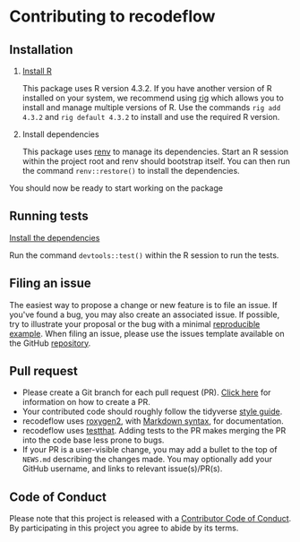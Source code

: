 # Contributing to recodeflow

## Installation

1. [Install R](https://www.r-project.org/) 

   This package uses R version 4.3.2. If you have another version of R installed
   on your system, we recommend using [rig](https://github.com/r-lib/rig) which
   allows you to install and manage multiple versions of R. Use the commands
   `rig add 4.3.2` and `rig default 4.3.2` to install and use the required R
   version.
2. Install dependencies

   This package uses [renv](https://rstudio.github.io/renv/articles/renv.html)
   to manage its dependencies. Start an R session within the project root and
   renv should bootstrap itself. You can then run the command `renv::restore()`
   to install the dependencies.

You should now be ready to start working on the package

## Running tests

[Install the dependencies](#Installation)

Run the command `devtools::test()` within the R session to run the tests.

## Filing an issue

The easiest way to propose a change or new feature is to file an issue. If you've found a bug, you may also create an associated issue. If possible, try to illustrate your proposal or the bug with a minimal [reproducible example](https://www.tidyverse.org/help/#reprex). When filing an issue, please use the issues template available on the GitHub [repository](https://github.com/Big-Life-Lab/recodeflow/issues).

## Pull request

*  Please create a Git branch for each pull request (PR). [Click here](https://help.github.com/en/articles/creating-a-pull-request-from-a-fork) for information on how to create a PR.
*  Your contributed code should roughly follow the tidyverse [style guide](http://style.tidyverse.org).
*  recodeflow uses [roxygen2](https://cran.r-project.org/package=roxygen2), with
[Markdown syntax](https://bookdown.org/yihui/rmarkdown/markdown-syntax.html),
for documentation.
*  recodeflow uses [testthat](https://cran.r-project.org/package=testthat). Adding tests to the PR makes merging the PR into the code base less prone to bugs.
*  If your PR is a user-visible change, you may add a bullet to the top of `NEWS.md` describing the changes made. You may optionally add your GitHub username, and links to relevant issue(s)/PR(s).

## Code of Conduct

Please note that this project is released with a [Contributor Code of Conduct](CODE_OF_CONDUCT.md). By participating in this project you agree to
abide by its terms.
